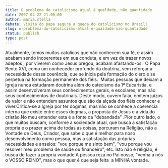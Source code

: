 ```yaml
---
title: O problema do catolicismo atual é qualdade, não quantidade
date: 2007-04-22 21:00:00
author: maria.stella
debate: Visita do papa segura a queda do catolicismo no Brasil?
slug: o-problema-do-catolicismo-atual-e-qualdade-nao-quantidade
status: publish 
type: post
---
```


Atualmente, temos muitos catolicos que não conhecem sua fé, e assim acabam sendo incoerentes em sua conduta, e em vez de trazer novos adeptos , por viverem como Jesus pregou, acabam afastando-os.  O Papa Bento XVI, como um conhecedor profundo da doutrina, vem reforçar a necessidade dessa coerência, que se inicia pela formação do clero e se perpetua na formação permanente dos fiéis.  Muitas pessoas que deixam a Igreja nunca estudaram doutrina além do catecismo da 1ª Eucaristia, e assim desenvolveram seus conhecimentos gerais, e escolares, mas não seus conhecimentos de doutrinais. Deste modo, ouvem falar, emitem juizos de valor e não entendem assuntos que são da alçada dos fiéis conhecer e viver.Critica-se a Igreja por ter dogmas, mas não se conhece a coerencia interna que existe entre esses dogmas, a proposta de Jesus e a vida do cristão.No meu entender esta é a fonte da "debandada" .Pior outro lado, o que muitos buscam, conforme a sociedade atual, que busca a satisfação propria e o prazer acima de todas as coisas, porcuram na Religião, não a Vontade de Deus, Criador, que sabe o que é melhor para noso desenvolvimento como pessoa, mas a satisfação das próprias necessidades e anseios: "vou porque me sinto bem", "vou porque vou resolver meu problema de saúde ou financeiro", etc. Isto não é religião, é busca de fazer a propria vontade.A pessoa reza no Pai nosso, "venha a nós o VOSSO REINO", mas o que quer é que seja feita  a MINHA vontade.
